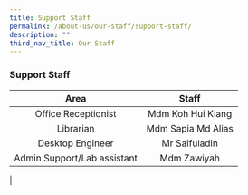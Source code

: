 ```yaml
---
title: Support Staff
permalink: /about-us/our-staff/support-staff/
description: ""
third_nav_title: Our Staff
---
```

### **Support Staff**

| Area | Staff |
|:---:|:---:|
| Office Receptionist |  Mdm Koh Hui Kiang |
|  Librarian |  Mdm Sapia Md Alias |
| Desktop Engineer | Mr Saifuladin  |
| Admin Support/Lab assistant  |  Mdm Zawiyah |
| 